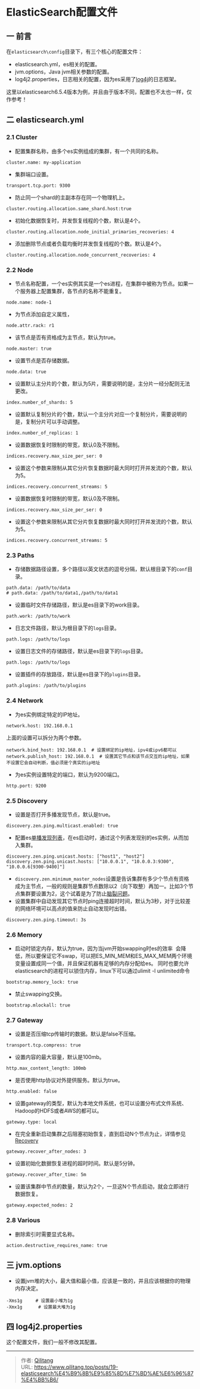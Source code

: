 # ElasticSearch配置文件

## 一 前言

在`elasticsearch\config`目录下，有三个核心的配置文件：

- elasticsearch.yml，es相关的配置。
- jvm.options，Java jvm相关参数的配置。
- log4j2.properties，日志相关的配置，因为es采用了[log4j](https://baike.baidu.com/item/log4j/480673?fr=aladdin)的日志框架。

这里以elasticsearch6.5.4版本为例，并且由于版本不同，配置也不太也一样，仅作参考！

## 二 elasticsearch.yml

### 2.1 Cluster

- 配置集群名称，由多个es实例组成的集群，有一个共同的名称。

```
cluster.name: my-application
```

- 集群端口设置。

```
transport.tcp.port: 9300
```

- 防止同一个shard的主副本存在同一个物理机上。

```
cluster.routing.allocation.same_shard.host:true
```

- 初始化数据恢复时，并发恢复线程的个数，默认是4个。

```
cluster.routing.allocation.node_initial_primaries_recoveries: 4
```

- 添加删除节点或者负载均衡时并发恢复线程的个数。默认是4个。

```
cluster.routing.allocation.node_concurrent_recoveries: 4
```

### 2.2 Node

- 节点名称配置，一个es实例其实是一个es进程，在集群中被称为节点。如果一个服务器上配置集群，各节点的名称不能重复。

```
node.name: node-1
```

- 为节点添加自定义属性，

```
node.attr.rack: r1
```

- 该节点是否有资格成为主节点，默认为true。

```
node.master: true
```

- 设置节点是否存储数据。

```
node.data: true
```

- 设置默认主分片的个数，默认为5片，需要说明的是，主分片一经分配则无法更改。

```
index.number_of_shards: 5
```

- 设置默认复制分片的个数，默认一个主分片对应一个复制分片，需要说明的是，复制分片可以手动调整。

```
index.number_of_replicas: 1
```

- 设置数据恢复时限制的带宽，默认0及不限制。

```
indices.recovery.max_size_per_ser: 0
```

- 设置这个参数来限制从其它分片恢复数据时最大同时打开并发流的个数，默认为5。

```
indices.recovery.concurrent_streams: 5
```

- 设置数据恢复时限制的带宽，默认0及不限制。

```
indices.recovery.max_size_per_ser: 0
```

- 设置这个参数来限制从其它分片恢复数据时最大同时打开并发流的个数，默认为5。

```
indices.recovery.concurrent_streams: 5
```

### 2.3 Paths

- 存储数据路径设置，多个路径以英文状态的逗号分隔，默认根目录下的`conf`目录。

```
path.data: /path/to/data
# path.data: /path/to/data1,/path/to/data1
```

- 设置临时文件存储路径，默认是es目录下的work目录。

```
path.work: /path/to/work
```

- 日志文件路径，默认为根目录下的`logs`目录。

```
path.logs: /path/to/logs
```

- 设置日志文件的存储路径，默认是es目录下的`logs`目录。

```
path.logs: /path/to/logs
```

- 设置插件的存放路径，默认是es目录下的`plugins`目录。

```
path.plugins: /path/to/plugins
```

### 2.4 Network

- 为es实例绑定特定的IP地址。

```
network.host: 192.168.0.1
```

上面的设置可以拆分为两个参数。

```
network.bind_host: 192.168.0.1 	# 设置绑定的ip地址，ipv4或ipv6都可以
network.publish_host: 192.168.0.1  # 设置其它节点和该节点交互的ip地址，如果不设置它会自动判断，值必须是个真实的ip地址
```

- 为es实例设置特定的端口，默认为9200端口。

```
http.port: 9200
```

### 2.5 Discovery

- 设置是否打开多播发现节点，默认是true。

```
discovery.zen.ping.multicast.enabled: true
```

- 配置es[单播发现列表](https://www.cnblogs.com/Neeo/articles/10567476.html#%E5%8D%95%E6%92%AD)，在es启动时，通过这个列表发现别的es实例，从而加入集群。

```
discovery.zen.ping.unicast.hosts: ["host1", "host2"]
discovery.zen.ping.unicast.hosts: ["10.0.0.1", "10.0.0.3:9300", "10.0.0.6[9300-9400]"]
```

- `discovery.zen.minimum_master_nodes`设置是告诉集群有多少个节点有资格成为主节点，一般的规则是集群节点数除以2（向下取整）再加一。比如3个节点集群要设置为2，这个试着是为了防止[脑裂问题](https://www.cnblogs.com/Neeo/articles/10567476.html#%E4%BB%80%E4%B9%88%E6%98%AF%E8%84%91%E8%A3%82)。
- 设置集群中自动发现其它节点时ping连接超时时间，默认为3秒，对于比较差的网络环境可以高点的值来防止自动发现时出错。

```
discovery.zen.ping.timeout: 3s
```

### 2.6 Memory

- 启动时锁定内存，默认为true，因为当jvm开始swapping时es的效率  会降低，所以要保证它不swap，可以把ES_MIN_MEM和ES_MAX_MEM两个环境变量设置成同一个值，并且保证机器有足够的内存分配给es。 同时也要允许elasticsearch的进程可以锁住内存，linux下可以通过ulimit -l unlimited命令

```
bootstrap.memory_lock: true
```

- 禁止swapping交换。

```
bootstrap.mlockall: true
```

### 2.7 Gateway

- 设置是否压缩tcp传输时的数据。默认是false不压缩。

```
transport.tcp.compress: true
```

- 设置内容的最大容量，默认是100mb。

```
http.max_content_length: 100mb
```

- 是否使用http协议对外提供服务。默认为true。

```
http.enabled: false
```

- 设置gateway的类型，默认为本地文件系统，也可以设置分布式文件系统、Hadoop的HDFS或者AWS的都可以。

```
gateway.type: local
```

- 在完全重新启动集群之后阻塞初始恢复，直到启动N个节点为止，详情参见[Recovery](https://www.cnblogs.com/Neeo/articles/10843759.html)

```
gateway.recover_after_nodes: 3
```

- 设置初始化数据恢复进程的超时时间。默认是5分钟。

```
gateway.recover_after_time: 5m
```

- 设置该集群中节点的数量，默认为2个，一旦这N个节点启动，就会立即进行数据恢复。

```
gateway.expected_nodes: 2
```

### 2.8 Various

- 删除索引时需要显式名称。

```
action.destructive_requires_name: true
```

## 三 jvm.options

- 设置jvm堆的大小，最大值和最小值，应该是一致的，并且应该根据你的物理内存决定。

```
-Xms1g     # 设置最小堆为1g
-Xmx1g		# 设置最大堆为1g
```

## 四 log4j2.properties

这个配置文件，我们一般不修改其配置。


---

> 作者: [Qilitang](https://github.com/qilitang)  
> URL: https://www.qilitang.top/posts/19-elasticsearch%E4%B9%8B%E9%85%8D%E7%BD%AE%E6%96%87%E4%BB%B6/  

